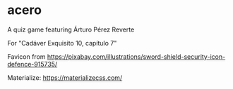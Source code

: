 # acero
A quiz game featuring Árturo Pérez Reverte

For "Cadáver Exquisito 10, capítulo 7"

Favicon from https://pixabay.com/illustrations/sword-shield-security-icon-defence-915735/

Materialize: https://materializecss.com/
